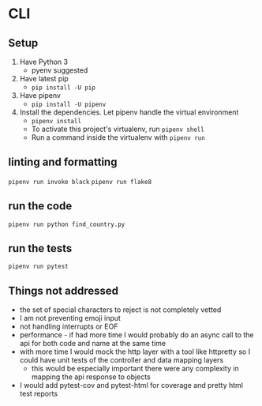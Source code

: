 # CLI

## Setup

1. Have Python 3
    - pyenv suggested
1. Have latest pip
    - `pip install -U pip`
1. Have pipenv
    - `pip install -U pipenv`
1. Install the dependencies.  Let pipenv handle the virtual environment
    - `pipenv install`
    - To activate this project's virtualenv, run `pipenv shell`
    - Run a command inside the virtualenv with `pipenv run`

## linting and formatting

`pipenv run invoke black`
`pipenv run flake8`

## run the code

`pipenv run python find_country.py`

## run the tests

`pipenv run pytest`

## Things not addressed

- the set of special characters to reject is not completely vetted
- I am not preventing emoji input
- not handling interrupts or EOF
- performance - if had more time I would probably do an async call to the api for both code and name at the same time
- with more time I would mock the http layer with a tool like httpretty so I could have unit tests of the controller and data mapping layers
  - this would be especially important there were any complexity in mapping the api response to objects
- I would add pytest-cov and pytest-html for coverage and pretty html test reports
